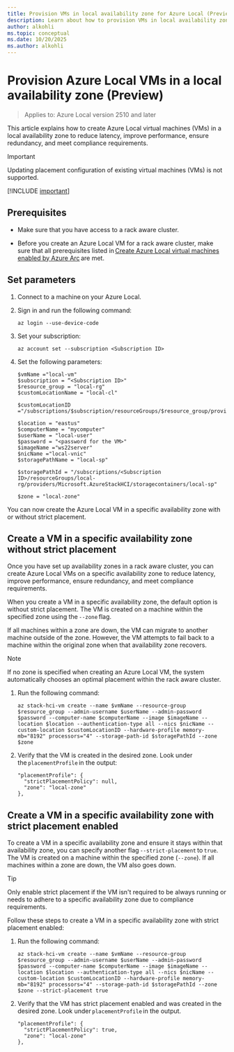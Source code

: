 ```yaml
---
title: Provision VMs in local availability zone for Azure Local (Preview)
description: Learn about how to provision VMs in local availability zone for Azure Local (Preview).
author: alkohli
ms.topic: conceptual
ms.date: 10/20/2025
ms.author: alkohli
---
```


# Provision Azure Local VMs in a local availability zone (Preview)

> Applies to: Azure Local version 2510 and later

This article explains how to create Azure Local virtual machines (VMs) in a local availability zone to reduce latency, improve performance, ensure redundancy, and meet compliance requirements.

> [!IMPORTANT]
> Updating placement configuration of existing virtual machines (VMs) is not supported.

[!INCLUDE [important](../includes/hci-preview.md)]

## Prerequisites

- Make sure that you have access to a rack aware cluster.  

- Before you create an Azure Local VM for a rack aware cluster, make sure that all prerequisites listed in [Create Azure Local virtual machines enabled by Azure Arc](../manage/create-arc-virtual-machines.md) are met.

## Set parameters

1. Connect to a machine on your Azure Local.

1. Sign in and run the following command:

    ```azurecli
    az login --use-device-code
    ```

1. Set your subscription:

    ```azurecli
    az account set --subscription <Subscription ID>
    ```

1. Set the following parameters:

    ```azurecli
    $vmName ="local-vm"  
    $subscription = “<Subscription ID>"  
    $resource_group = "local-rg"  
    $customLocationName = "local-cl"  

    $customLocationID ="/subscriptions/$subscription/resourceGroups/$resource_group/providers/Microsoft.ExtendedLocation/customLocations/$customLocationName"  

    $location = "eastus"  
    $computerName = "mycomputer"  
    $userName = "local-user"  
    $password = "<password for the VM>"  
    $imageName ="ws22server"  
    $nicName ="local-vnic"   
    $storagePathName = "local-sp"   

    $storagePathId = "/subscriptions/<Subscription ID>/resourceGroups/local-rg/providers/Microsoft.AzureStackHCI/storagecontainers/local-sp"  

    $zone = "local-zone"
    ```

You can now create the Azure Local VM in a specific availability zone with or without strict placement.

## Create a VM in a specific availability zone without strict placement

Once you have set up availability zones in a rack aware cluster, you can create Azure Local VMs on a specific availability zone to reduce latency, improve performance, ensure redundancy, and meet compliance requirements.

When you create a VM in a specific availability zone, the default option is without strict placement. The VM is created on a machine within the specified zone using the `--zone` flag.

If all machines within a zone are down, the VM can migrate to another machine outside of the zone. However, the VM attempts to fail back to a machine within the original zone when that availability zone recovers.

> [!NOTE]
> If no zone is specified when creating an Azure Local VM, the system automatically chooses an optimal placement within the rack aware cluster.

1. Run the following command:

    ```azurecli
    az stack-hci-vm create --name $vmName --resource-group $resource_group --admin-username $userName --admin-password $password --computer-name $computerName --image $imageName --location $location --authentication-type all --nics $nicName --custom-location $customLocationID --hardware-profile memory-mb="8192" processors="4" --storage-path-id $storagePathId --zone $zone
    ```

1. Verify that the VM is created in the desired zone. Look under the `placementProfile` in the output:

    ```azurecli
    "placementProfile": {  
      "strictPlacementPolicy": null,  
      "zone": "local-zone"  
    },
    ```

## Create a VM in a specific availability zone with strict placement enabled

To create a VM in a specific availability zone and ensure it stays within that availability zone, you can specify another flag `--strict-placement` to `true`. The VM is created on a machine within the specified zone (`--zone`). If all machines within a zone are down, the VM also goes down. 

> [!TIP]
> Only enable strict placement if the VM isn't required to be always running or needs to adhere to a specific availability zone due to compliance requirements.

Follow these steps to create a VM in a specific availability zone with strict placement enabled:

1. Run the following command:

    ```azurecli
    az stack-hci-vm create --name $vmName --resource-group $resource_group --admin-username $userName --admin-password $password --computer-name $computerName --image $imageName --location $location --authentication-type all --nics $nicName --custom-location $customLocationID --hardware-profile memory-mb="8192" processors="4" --storage-path-id $storagePathId --zone $zone --strict-placement true 
    ```

1. Verify that the VM has strict placement enabled and was created in the desired zone. Look under `placementProfile` in the output.

    ```azurecli
    "placementProfile": {  
      "strictPlacementPolicy": true,  
      "zone": "local-zone"  
    }, 
    ```
